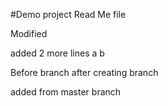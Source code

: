#Demo project
Read Me file

Modified


added 2 more lines
a
b

Before branch
after creating branch

added from master branch
